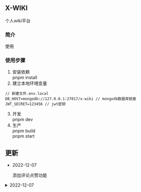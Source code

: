 ## X-WIKI
个人wiki平台

### 简介
使用

### 使用步骤
1. 安装依赖  
pnpm install
2. 建立本地环境变量
```
// 新建文件.env.local
DB_HOST=mongodb://127.0.0.1:27017/x-wiki // mongodb数据库链接
JWT_SECRET=123456 // jwt密钥
```
3. 开发  
pnpm dev
4. 生产  
pnpm build  
pnpm start

## 更新
- 2022-12-07

  添加评论点赞功能
  

<details>
  <summary>2022-12-07</summary>
  > 基础功能开发完毕
</details>
